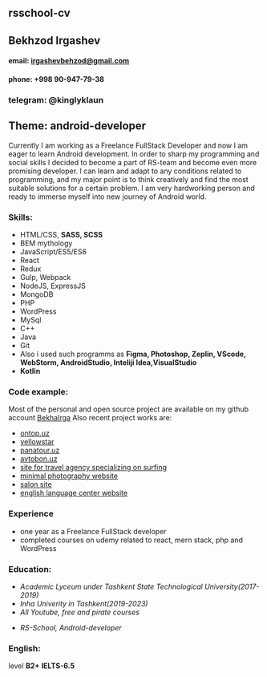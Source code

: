 ## rsschool-cv

## Bekhzod Irgashev

#### email: irgashevbehzod@gmail.com

#### phone: +998 90-947-79-38

### telegram: @kinglyklaun

## Theme: android-developer

Currently I am working as a Freelance FullStack Developer and now I am eager to learn Android development. In order to sharp my programming and social skills I decided to become a part of RS-team and become even more promising developer. I can learn and adapt to any conditions related to programming, and my major point is to think creatively and find the most suitable solutions for a certain problem. I am very hardworking person and ready to immerse myself into new journey of Android world.

### Skills:

- HTML/CSS, **SASS, SCSS**
- BEM mythology
- JavaScript/ES5/ES6
- React
- Redux
- Gulp, Webpack
- NodeJS, ExpressJS
- MongoDB
- PHP
- WordPress
- MySql
- C++
- Java
- Git
- Also i used such programms as **Figma, Photoshop, Zeplin, VScode, WebStorm, AndroidStudio, Inteliji Idea,VisualStudio**
- **Kotlin**

### Code example:

Most of the personal and open source project are available on my github account
[BekhaIrga](https://github.com/bekhairga)
Also recent project works are:

- [ontop.uz](ontop.uz)
- [yellowstar](yellowstar.uz)
- [panatour.uz](panatour.uz)
- [avtobon.uz](avtobon.uz)
- [site for travel agency specializing on surfing](https://gosurf-bekha.000webhostapp.com/)
- [minimal photography website](https://minimal-bekha.000webhostapp.com/)
- [salon site](https://salon-bekha.000webhostapp.com/)
- [english language center website](https://english-bekha.000webhostapp.com/)

### Experience

- one year as a Freelance FullStack developer
- completed courses on udemy related to react, mern stack, php and WordPress

### Education:

- _Academic Lyceum under Tashkent State Technological University(2017-2019)_
- _Inha Univerity in Tashkent(2019-2023)_
- _All Youtube, free and pirate courses_

* _RS-School, Android-developer_

### English:

level **B2+** **IELTS-6.5**

